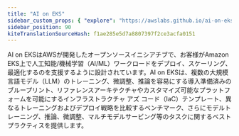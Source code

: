 ```yaml
---
title: "AI on EKS"
sidebar_custom_props: { "explore": "https://awslabs.github.io/ai-on-eks/" }
sidebar_position: 90
kiteTranslationSourceHash: f1ae285e5d7a8807397f2ce3acfa0151
---
```


AI on EKSはAWSが開発したオープンソースイニシアチブで、お客様がAmazon EKS上で人工知能/機械学習（AI/ML）ワークロードをデプロイ、スケーリング、最適化するのを支援するように設計されています。AI on EKSは、複数の大規模言語モデル（LLM）のトレーニング、微調整、推論を容易にする導入準備済みのブループリント、リファレンスアーキテクチャやカスタマイズ可能なプラットフォームを可能にするインフラストラクチャ アズ コード（IaC）テンプレート、異なるトレーニングおよびデプロイ戦略を比較するベンチマーク、さらにモデルトレーニング、推論、微調整、マルチモデルサービング等のタスクに関するベストプラクティスを提供します。

<LaunchButton url="https://awslabs.github.io/ai-on-eks/" label="AI on EKS" />

